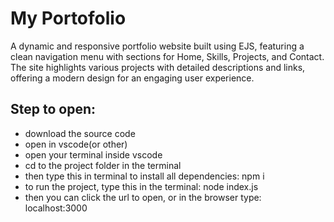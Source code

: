 # My Portofolio
 A dynamic and responsive portfolio website built using EJS, featuring a clean navigation menu with sections for Home, Skills, Projects, and Contact. The site highlights various projects with detailed descriptions and links, offering a modern design for an engaging user experience.

## Step to open:
- download the source code
- open in vscode(or other)
- open your terminal inside vscode
- cd to the project folder in the terminal
- then type this in terminal to install all dependencies: npm i
- to run the project, type this in the terminal: node index.js
- then you can click the url to open, or in the browser type: localhost:3000

